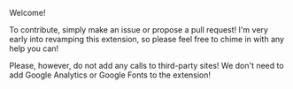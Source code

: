 Welcome!

To contribute, simply make an issue or propose a pull request! I'm very early into revamping this extension, so please feel free to chime in with any help you can!

Please, however, do not add any calls to third-party sites! We don't need to add Google Analytics or Google Fonts to the extension!
